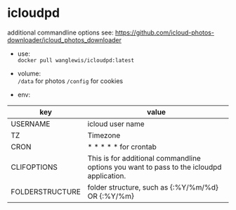 # icloudpd
 
additional commandline options see:
https://github.com/icloud-photos-downloader/icloud_photos_downloader


- use:  
`docker pull wanglewis/icloudpd:latest`

- volume:  
`/data` for photos
`/config` for cookies

- env:  

| key | value |
| ------ | ------ |
| USERNAME | icloud user name |
| TZ | Timezone | 
| CRON | * * * * * for crontab| 
| CLIFOPTIONS  | This is for additional commandline options you want to pass to the icloudpd application. |  
| FOLDERSTRUCTURE  | folder structure, such as {:%Y/%m/%d} OR {:%Y/%m} |

